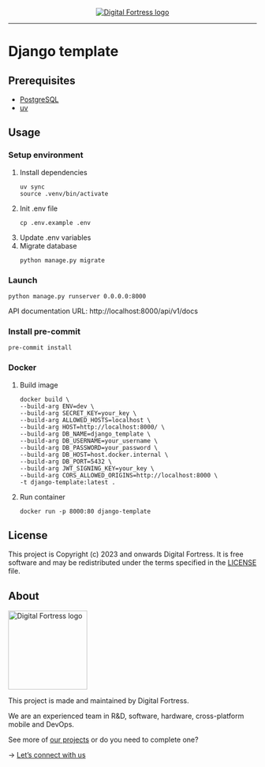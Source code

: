 <p align="center">
  <a href="https://www.digitalfortress.dev/">
    <picture>
      <source media="(prefers-color-scheme: dark)" srcset="https://digitalfortress-s3-bucket-vpcxuhhdwecuj.s3.amazonaws.com/Group+1410083530.svg">
      <img alt="Digital Fortress logo" src="https://digitalfortress-s3-bucket-vpcxuhhdwecuj.s3.amazonaws.com/Group+1410083530.svg">
    </picture>    
  </a>
</p>

---

# Django template

## Prerequisites
- [PostgreSQL](https://www.postgresql.org/)
- [uv](https://docs.astral.sh/uv/)

## Usage

### Setup environment

1. Install dependencies
   ```
   uv sync
   source .venv/bin/activate
   ```
2. Init .env file
   ```
   cp .env.example .env
   ```
3. Update .env variables
4. Migrate database
   ```
   python manage.py migrate
   ```

### Launch
   ```
   python manage.py runserver 0.0.0.0:8000
   ```
   API documentation URL: http://localhost:8000/api/v1/docs

### Install pre-commit
   ```
   pre-commit install
   ```

### Docker
1. Build image
   ```
   docker build \
   --build-arg ENV=dev \
   --build-arg SECRET_KEY=your_key \
   --build-arg ALLOWED_HOSTS=localhost \
   --build-arg HOST=http://localhost:8000/ \
   --build-arg DB_NAME=django_template \
   --build-arg DB_USERNAME=your_username \
   --build-arg DB_PASSWORD=your_password \
   --build-arg DB_HOST=host.docker.internal \
   --build-arg DB_PORT=5432 \
   --build-arg JWT_SIGNING_KEY=your_key \
   --build-arg CORS_ALLOWED_ORIGINS=http://localhost:8000 \
   -t django-template:latest .
   ```
2. Run container
   ```
   docker run -p 8000:80 django-template
   ```

## License

This project is Copyright (c) 2023 and onwards Digital Fortress. It is free software and may be redistributed under the terms specified in the [LICENSE] file.

[LICENSE]: /LICENSE

## About
<a href="https://www.digitalfortress.dev/">
  <picture>
    <source media="(prefers-color-scheme: dark)" srcset="https://digitalfortress-s3-bucket-vpcxuhhdwecuj.s3.amazonaws.com/Group+1410083530.svg">
    <img alt="Digital Fortress logo" src="https://digitalfortress-s3-bucket-vpcxuhhdwecuj.s3.amazonaws.com/Group+1410083530.svg" width="160">
  </picture>
</a>

This project is made and maintained by Digital Fortress.

We are an experienced team in R&D, software, hardware, cross-platform mobile and DevOps.

See more of [our projects][projects] or do you need to complete one?

-> [Let’s connect with us][website]

[projects]: https://github.com/digitalfortress-dev
[website]: https://www.digitalfortress.dev
